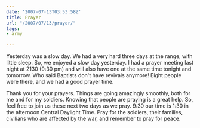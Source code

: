 ```yaml
---
date: '2007-07-13T03:53:58Z'
title: Prayer
url: "/2007/07/13/prayer/"
tags:
- army

---
```

<p>Yesterday was a slow day. We had a very hard three days at the range, with little sleep. So, we enjoyed a slow day yesterday. I had a prayer meeting last night at 2130 (9:30 pm) and will also have one at the same time tonight and tomorrow. Who said Baptists don't have revivals anymore! Eight people were there, and we had a good prayer time.</p>
<p>Thank you for your prayers. Things are going amazingly smoothly, both for me and for my soldiers. Knowing that people are praying is a great help. So, feel free to join us these next two days as we pray. 9:30 our time is 1:30 in the afternoon Central Daylight Time. Pray for the soldiers, their families, civilians who are affected by the war, and remember to pray for peace.</p>

